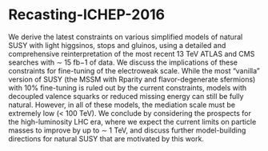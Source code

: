 # Recasting-ICHEP-2016
We derive the latest constraints on various simplified models of natural SUSY with light higgsinos, stops and gluinos, using a detailed and comprehensive reinterpretation of the most recent 13 TeV ATLAS and CMS searches with ∼ 15 fb−1 of data. We discuss the implications of these constraints for fine-tuning of the electroweak scale. While the most “vanilla” version of SUSY (the MSSM with Rparity and flavor-degenerate sfermions) with 10% fine-tuning is ruled out by the current constraints, models with decoupled valence squarks or reduced missing energy can still be fully natural. However, in all of these models, the mediation scale must be extremely low (&lt; 100 TeV). We conclude by considering the prospects for the high-luminosity LHC era, where we expect the current limits on particle masses to improve by up to ∼ 1 TeV, and discuss further model-building directions for natural SUSY that are motivated by this work.
